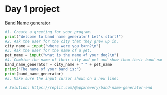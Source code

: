 # Day 1 project

[Band Name generator](https://replit.com/@sofiamejiamuro/band-name-generator-start)

```py
#1. Create a greeting for your program.
print("Welcome to band name generator! Let's start!")
#2. Ask the user for the city that they grew up in.
city_name = input("where were you born?\n")
#3. Ask the user for the name of a pet.
pet_name = input("what is the name of your dog?\n")
#4. Combine the name of their city and pet and show them their band name.
band_name_generator = city_name + " " + pet_name
print("The name of your band is:")
print(band_name_generator)
#5. Make sure the input cursor shows on a new line:

# Solution: https://replit.com/@appbrewery/band-name-generator-end
```